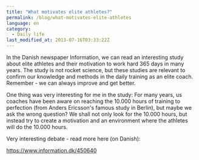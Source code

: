 ```yaml
---
title: "What motivates elite athletes?"
permalink: /blog/what-motivates-elite-athletes
language: en
category:
  - Daily life
last_modified_at: 2013-07-16T03:33:22Z
---
```


In the Danish newspaper Information, we can read an interesting study about elite athletes and their motivation to work hard 365 days in many years. The study is not rocket science, but these studies are relevant to confirm our knowledge and methods in the daily training as an elite coach. Remember - we can always improve and get better.

One thing was very interesting for me in the study: For many years, us coaches have been aware on reaching the 10.000 hours of training to perfection (from Anders Ericsson's famous study in Berlin), but maybe we ask the wrong question? We shall not only look for the 10.000 hours, but instead try to create a motivation and an environment where the athletes will do the 10.000 hours.

Very interesting debate - read more here (on Danish):

https://www.information.dk/450640
